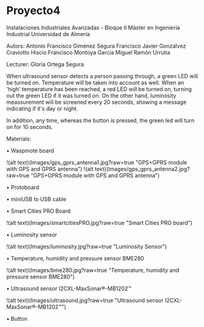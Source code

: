 ﻿# Proyecto4

Instalaciones Industriales Avanzadas - Bloque II
Máster en Ingeniería Industrial
Universidad de Almería

Autors:
Antonio Francisco Giménez Segura
Francisco Javier Gonzálvez Craviotto
Hiscio Francisco Montoya García
Miguel Ramón Urrutia

Lecturer:
Gloria Ortega Segura

When ultrasound sensor detects a person passing through, a green LED will be turned on.
Temperature will be taken into account as well. When an 'high' temperature has been 
reached, a red LED will be turned on, turning out the green LED if it was turned on.
On the other hand, luminosity meassurement will be screened every 20 seconds, showing a 
message indicating if it's day or night.

In addition, any time, whereas the button is pressed, the green led will turn on for 10 seconds.

Materials:

•	Waspmote board

!(alt text)(Images/gps_gprs_antenna1.jpg?raw=true "GPS+GPRS module with GPS and GPRS antenna")
!(alt text)(Images/gps_gprs_antenna2.jpg?raw=true "GPS+GPRS module with GPS and GPRS antenna")

•	Protoboard

•	miniUSB to USB cable

•	Smart Cities PRO Board

!(alt text)(Images/smartcitiesPRO.jpg?raw=true "Smart Cities PRO board")

•	Luminosity sensor

!(alt text)(Images/luminosity.jpg?raw=true "Luminosity Sensor")

•	Temperature, humidity and pressure sensor BME280

!(alt text)(Images/bme280.jpg?raw=true "Temperature, humidity and pressure sensor BME280")

•	Ultrasound sensor I2CXL-MaxSonar®-MB1202™

!(alt text)(Images/ultrasound.jpg?raw=true "Ultrasound sensor I2CXL-MaxSonar®-MB1202™")

•	Button
